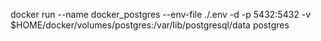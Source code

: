 
docker run --name docker_postgres --env-file ./.env -d -p 5432:5432 -v $HOME/docker/volumes/postgres:/var/lib/postgresql/data postgres